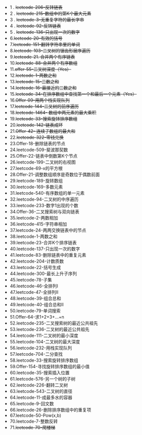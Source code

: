 - 1 . ~~leetcode-206-反转链表~~
- 2 . ~~leetcode-215-数组中的第K个最大元素~~
- 3 . ~~leetcode-3-无重复字符的最长字串~~
- 4 . ~~leetcode-92-反转链表~~
- 5 . ~~leetcode-136-只出现一次的数字~~
- 6.~~leetcode-20-有效的括号~~
- 7.~~leetcode-151-翻转字符串里的单词~~
- 8.~~leetcode-103-二叉树的锯齿形层序遍历~~
- 9.~~leetcode-21. 合并两个有序链表~~
- 10.~~leetcode-88-合并两个有序数组~~
- 11.~~offer-55-二叉树深度（Yes）~~
- 12.~~leetcode-1-两数之和~~
- 13.~~leetcode-15-三数之和~~
- 14.~~leetcode-16-最接近的三数之和~~
- 15.~~leetcode-34-在排序数组中查找第一个和最后一个元素（Yes）~~
- 16.~~Offer-09-用两个栈实现队列~~
- 17.~~leetcode-144-二叉树的前序遍历~~
- 18.~~leetcode-1464- 数组中两元素的最大乘积~~
- 19.~~leetcode-33-搜索旋转排序数组~~
- 20.~~leetcode-142-链表成环~~
- 21.~~Offer-42- 连续子数组的最大和~~
- 22.~~leetcode-322-零钱兑换~~
- 23.Offer-18-删除链表的节点
- 24.leetcode-509-斐波那契数
- 25.Offer-22-链表中倒数第K个节点
- 26.leetcode-199-二叉树的右视图
- 27.leetcode-69-x的平方根
- 28.Offer-21-调整数组顺序是奇数位于偶数前面
- 29.leetcode-189-旋转数组
- 30.leetcode-169-多数元素
- 31.leetcode-540-有序数组的单一元素
- 32.leetcode-94-二叉树的中序遍历
- 33.leetcode-233-数字1出现的个数
- 34.Offer-36-二叉搜索树与双向链表
- 35.leetcode-2-两数相加
- 36.leetcode-415-字符串相加
- 37.leetcode-24-两两交换链表中的节点
- 38.leetcode-1-两数之和
- 39.leetcode-23-合并K个排序链表
- 40.leetcode-137-只出现一次的数字
- 41.leetcode-83-删除链表中的重复元素
- 42.leetcode-204-计数质数
- 43.leetcode-22-括号生成
- 44.leetcode-300-最长上升子序列
- 45.leetcode-78-子集
- 46.leetcode-46-全排列I
- 47.leetcode-47-全排列II
- 48.leetcode-39-组合总和
- 49.leetcode-40-组合总和II
- 50.leetcode-79-单词搜索
- 51.Offer-64-求1+2+3+...+n
- 52.leetcode-235-二叉搜索树的最近公共祖先
- 53.leetcode-236-二叉树的最近公共祖先
- 54.leetcode-111-二叉树的最小深度
- 55.leetcode-104-二叉树的最大深度
- 56.leetcode-232-用栈实现队列
- 57.leetcode-704-二分查找
- 58.leetcode-33-搜索旋转排序数组
- 59.Offer-154-寻找旋转排序数组的最小值
- 60.leetcode-35-搜索插入位置
- 61.leetcode-576-另一个树的子树
- 62.leetcode-226-翻转二叉树
- 63.leetcode-543-二叉树的直径
- 64.leetcode-11-成最多水的容器
- 65.leetcode-9-回文数
- 66.leetcode-26-删除排序数组中的重复项
- 67.leetcode-50-Pow(x,b)
- 70.leetcode-7-整数反转
- 71.~~leetcode-70-爬楼梯~~
